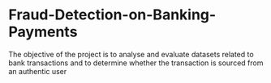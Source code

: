 # Fraud-Detection-on-Banking-Payments
The objective of the project is to analyse and evaluate datasets related to bank transactions and to determine whether the transaction is sourced from an authentic user
